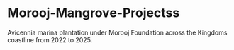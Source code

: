 # Morooj-Mangrove-Projectss
Avicennia marina plantation under Morooj Foundation across the Kingdoms coastline from 2022 to 2025.
